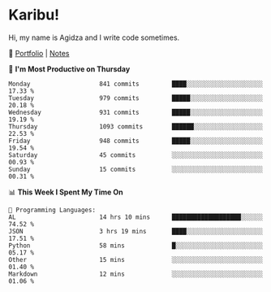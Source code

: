 # Karibu!
Hi, my name is Agidza and I write code sometimes.

🫧 [Portfolio](https://lynnagidza.github.io/) | [Notes](https://medium.com/me/stories/public)

<!--START_SECTION:waka-->
📅 **I'm Most Productive on Thursday** 

```text
Monday                   841 commits         ████░░░░░░░░░░░░░░░░░░░░░   17.33 % 
Tuesday                  979 commits         █████░░░░░░░░░░░░░░░░░░░░   20.18 % 
Wednesday                931 commits         █████░░░░░░░░░░░░░░░░░░░░   19.19 % 
Thursday                 1093 commits        ██████░░░░░░░░░░░░░░░░░░░   22.53 % 
Friday                   948 commits         █████░░░░░░░░░░░░░░░░░░░░   19.54 % 
Saturday                 45 commits          ░░░░░░░░░░░░░░░░░░░░░░░░░   00.93 % 
Sunday                   15 commits          ░░░░░░░░░░░░░░░░░░░░░░░░░   00.31 % 
```


📊 **This Week I Spent My Time On** 

```text
💬 Programming Languages: 
AL                       14 hrs 10 mins      ███████████████████░░░░░░   74.52 % 
JSON                     3 hrs 19 mins       ████░░░░░░░░░░░░░░░░░░░░░   17.51 % 
Python                   58 mins             █░░░░░░░░░░░░░░░░░░░░░░░░   05.17 % 
Other                    15 mins             ░░░░░░░░░░░░░░░░░░░░░░░░░   01.40 % 
Markdown                 12 mins             ░░░░░░░░░░░░░░░░░░░░░░░░░   01.06 % 
```


<!--END_SECTION:waka-->
<!--#### 💟 **Digital Swag**
[![@agidza's Holopin board](https://holopin.me/agidza)](https://holopin.io/@agidza)
